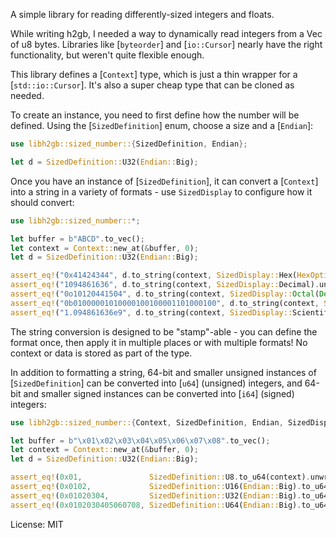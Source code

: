 A simple library for reading differently-sized integers and floats.

While writing h2gb, I needed a way to dynamically read integers from a
Vec of u8 bytes. Libraries like [`byteorder`] and [`io::Cursor`] nearly
have the right functionality, but weren't quite flexible enough.

This library defines a [`Context`] type, which is just a thin wrapper for a
[`std::io::Cursor`]. It's also a super cheap type that can be cloned as
needed.

To create an instance, you need to first define how the number will be
defined. Using the [`SizedDefinition`] enum, choose a size and a
[`Endian`]:

```rust
use libh2gb::sized_number::{SizedDefinition, Endian};

let d = SizedDefinition::U32(Endian::Big);
```

Once you have an instance of [`SizedDefinition`], it can convert a
[`Context`] into a string in a variety of formats - use `SizedDisplay` to
configure how it should convert:

```rust
use libh2gb::sized_number::*;

let buffer = b"ABCD".to_vec();
let context = Context::new_at(&buffer, 0);
let d = SizedDefinition::U32(Endian::Big);

assert_eq!("0x41424344", d.to_string(context, SizedDisplay::Hex(HexOptions::default())).unwrap());
assert_eq!("1094861636", d.to_string(context, SizedDisplay::Decimal).unwrap());
assert_eq!("0o10120441504", d.to_string(context, SizedDisplay::Octal(Default::default())).unwrap());
assert_eq!("0b01000001010000100100001101000100", d.to_string(context, SizedDisplay::Binary(Default::default())).unwrap());
assert_eq!("1.094861636e9", d.to_string(context, SizedDisplay::Scientific(Default::default())).unwrap());
```

The string conversion is designed to be "stamp"-able - you can define the
format once, then apply it in multiple places or with multiple formats! No
context or data is stored as part of the type.

In addition to formatting a string, 64-bit and smaller unsigned instances
of [`SizedDefinition`] can be converted into [`u64`] (unsigned) integers, and
64-bit and smaller signed instances can be converted into [`i64`] (signed)
integers:

```rust
use libh2gb::sized_number::{Context, SizedDefinition, Endian, SizedDisplay, HexOptions, BinaryOptions, ScientificOptions};

let buffer = b"\x01\x02\x03\x04\x05\x06\x07\x08".to_vec();
let context = Context::new_at(&buffer, 0);
let d = SizedDefinition::U32(Endian::Big);

assert_eq!(0x01,               SizedDefinition::U8.to_u64(context).unwrap());
assert_eq!(0x0102,             SizedDefinition::U16(Endian::Big).to_u64(context).unwrap());
assert_eq!(0x01020304,         SizedDefinition::U32(Endian::Big).to_u64(context).unwrap());
assert_eq!(0x0102030405060708, SizedDefinition::U64(Endian::Big).to_u64(context).unwrap());
```

License: MIT
